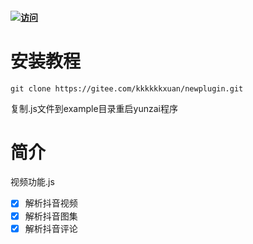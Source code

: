 #### [![访问](https://profile-counter.glitch.me/newplugin/count.svg)](https://gitee.com/kkkkkkxuan/newplugin.git)


# 安装教程

```
git clone https://gitee.com/kkkkkkxuan/newplugin.git
```
复制.js文件到example目录重启yunzai程序

# 简介
视频功能.js
- [x] 解析抖音视频
- [x] 解析抖音图集
- [x] 解析抖音评论